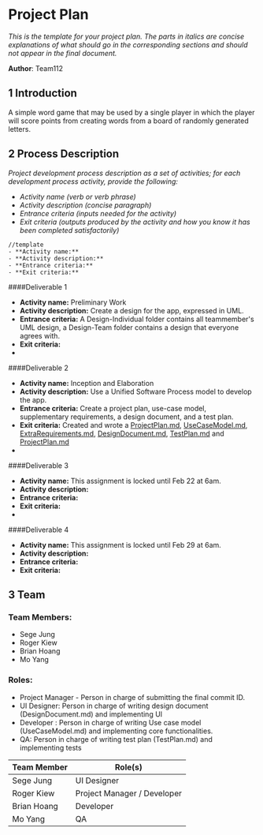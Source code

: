 # Project Plan

*This is the template for your project plan. The parts in italics are concise explanations of what should go in the corresponding sections and should not appear in the final document.*

**Author**: Team112

## 1 Introduction

A simple word game that may be used by a single player in which the player will score points from creating words from a board of randomly generated letters. 

## 2 Process Description

*Project development process description as a set of activities; for each development process activity, provide the following:*

- *Activity name (verb or verb phrase)*
- *Activity description (concise paragraph)*
- *Entrance criteria (inputs needed for the activity)*
- *Exit criteria (outputs produced by the activity and how you know it has been completed satisfactorily)*
``` 
//template
- **Activity name:** 
- **Activity description:** 
- **Entrance criteria:** 
- **Exit criteria:** 
```

####Deliverable 1
- **Activity name:** Preliminary Work
- **Activity description:** Create a design for the app, expressed in UML.
- **Entrance criteria:** A Design-Individual folder contains all teammember's UML design, a Design-Team folder contains a design that everyone agrees with.
- **Exit criteria:** 
- 
####Deliverable 2
- **Activity name:** Inception and Elaboration
- **Activity description:** Use a Unified Software Process model to develop the app.
- **Entrance criteria:** Create a project plan, use-case model, supplementary requirements, a design document, and a test plan.
- **Exit criteria:** Created and wrote a [ProjectPlan.md](./ProjectPlan.md), [UseCaseModel.md](./UseCaseModel.md), [ExtraRequirements.md](./ExtraRequirements.md), [DesignDocument.md](./DesignDocument.md), [TestPlan.md](./TestPlan.md) and [ProjectPlan.md](./ProjectPlan.md)
- 
####Deliverable 3
- **Activity name:**  This assignment is locked until Feb 22 at 6am.
- **Activity description:** 
- **Entrance criteria:** 
- **Exit criteria:** 
- 
####Deliverable 4
- **Activity name:**  This assignment is locked until Feb 29 at 6am.
- **Activity description:** 
- **Entrance criteria:** 
- **Exit criteria:** 

## 3 Team

### Team Members:
- Sege Jung
- Roger Kiew
- Brian Hoang
- Mo Yang

### Roles:
- Project Manager - Person in charge of submitting the final commit ID.
- UI Designer: Person in charge of writing design document (DesignDocument.md) and implementing UI
- Developer : Person in charge of writing Use case model (UseCaseModel.md) and implementing core functionalities.
- QA: Person in charge of writing test plan (TestPlan.md) and implementing tests

| Team Member | Role(s) |
|-------------|---------|
| Sege Jung   | UI Designer |
| Roger Kiew  | Project Manager / Developer |
| Brian Hoang | Developer |
| Mo Yang     | QA |